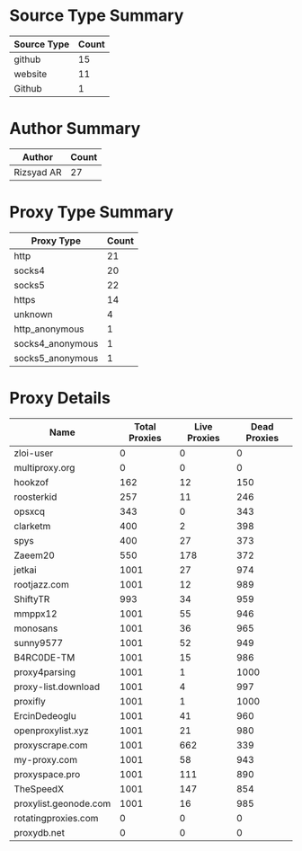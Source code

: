 # Source Type Summary

| Source Type | Count |
|-------------|-------|
| github | 15 |
| website | 11 |
| Github | 1 |


# Author Summary

| Author | Count |
|--------|-------|
| Rizsyad AR | 27 |


# Proxy Type Summary

| Proxy Type | Count |
|------------|-------|
| http | 21 |
| socks4 | 20 |
| socks5 | 22 |
| https | 14 |
| unknown | 4 |
| http_anonymous | 1 |
| socks4_anonymous | 1 |
| socks5_anonymous | 1 |


# Proxy Details

| Name | Total Proxies | Live Proxies | Dead Proxies |
|------|---------------|--------------|---------------|
| zloi-user | 0 | 0 | 0 |
| multiproxy.org | 0 | 0 | 0 |
| hookzof | 162 | 12 | 150 |
| roosterkid | 257 | 11 | 246 |
| opsxcq | 343 | 0 | 343 |
| clarketm | 400 | 2 | 398 |
| spys | 400 | 27 | 373 |
| Zaeem20 | 550 | 178 | 372 |
| jetkai | 1001 | 27 | 974 |
| rootjazz.com | 1001 | 12 | 989 |
| ShiftyTR | 993 | 34 | 959 |
| mmppx12 | 1001 | 55 | 946 |
| monosans | 1001 | 36 | 965 |
| sunny9577 | 1001 | 52 | 949 |
| B4RC0DE-TM | 1001 | 15 | 986 |
| proxy4parsing | 1001 | 1 | 1000 |
| proxy-list.download | 1001 | 4 | 997 |
| proxifly | 1001 | 1 | 1000 |
| ErcinDedeoglu | 1001 | 41 | 960 |
| openproxylist.xyz | 1001 | 21 | 980 |
| proxyscrape.com | 1001 | 662 | 339 |
| my-proxy.com | 1001 | 58 | 943 |
| proxyspace.pro | 1001 | 111 | 890 |
| TheSpeedX | 1001 | 147 | 854 |
| proxylist.geonode.com | 1001 | 16 | 985 |
| rotatingproxies.com | 0 | 0 | 0 |
| proxydb.net | 0 | 0 | 0 |
